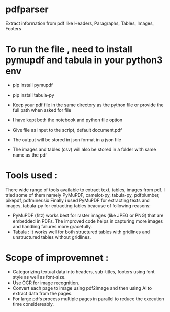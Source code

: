 # pdfparser
Extract information from pdf like Headers, Paragraphs, Tables, Images, Footers

# To run the file , need to install pymupdf and tabula in your python3 env
- pip install pymupdf
- pip install tabula-py

- Keep your pdf file in the same directory as the python file or provide the full path when asked for file
- I have kept both the notebook and python file option
- Give file as input to the script, default document.pdf
- The output will be stored in json format in a json file
- The images and tables (csv) will also be stored in a folder with same name as the pdf

# Tools used :
There wide range of tools available to extract text, tables, images from pdf.
I tried some of them namely PyMuPDF, camelot-py, tabula-py, pdfplumber, pikepdf, pdfminer.six
Finally i used PyMuPDF for extracting texts and images, tabula-py for extracting tables beacuse of following reasons:
  - PyMuPDF (fitz) works best for raster images (like JPEG or PNG) that are embedded in PDFs. The improved code helps in capturing more images and handling failures more gracefully.
  - Tabula : It works well for both structured tables with gridlines and unstructured tables without gridlines.

# Scope of improvemnet :
- Categorizing textual data into headers, sub-titles, footers using font style as well as font-size.
- Use OCR for image recognition.
- Convert each page to image using pdf2image and then using AI to extract data from the pages.
- For large pdfs process multiple pages in parallel to reduce the execution time considereably.
